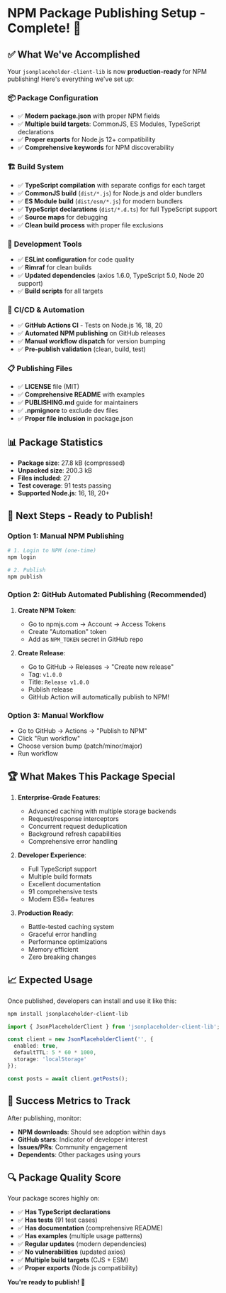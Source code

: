 # NPM Package Publishing Setup - Complete! 🎉

## ✅ What We've Accomplished

Your `jsonplaceholder-client-lib` is now **production-ready** for NPM publishing! Here's everything we've set up:

### 📦 **Package Configuration**
- ✅ **Modern package.json** with proper NPM fields
- ✅ **Multiple build targets**: CommonJS, ES Modules, TypeScript declarations
- ✅ **Proper exports** for Node.js 12+ compatibility
- ✅ **Comprehensive keywords** for NPM discoverability

### 🏗️ **Build System**
- ✅ **TypeScript compilation** with separate configs for each target
- ✅ **CommonJS build** (`dist/*.js`) for Node.js and older bundlers
- ✅ **ES Module build** (`dist/esm/*.js`) for modern bundlers
- ✅ **TypeScript declarations** (`dist/*.d.ts`) for full TypeScript support
- ✅ **Source maps** for debugging
- ✅ **Clean build process** with proper file exclusions

### 🔧 **Development Tools**
- ✅ **ESLint configuration** for code quality
- ✅ **Rimraf** for clean builds
- ✅ **Updated dependencies** (axios 1.6.0, TypeScript 5.0, Node 20 support)
- ✅ **Build scripts** for all targets

### 🚀 **CI/CD & Automation**
- ✅ **GitHub Actions CI** - Tests on Node.js 16, 18, 20
- ✅ **Automated NPM publishing** on GitHub releases
- ✅ **Manual workflow dispatch** for version bumping
- ✅ **Pre-publish validation** (clean, build, test)

### 📋 **Publishing Files**
- ✅ **LICENSE** file (MIT)
- ✅ **Comprehensive README** with examples
- ✅ **PUBLISHING.md** guide for maintainers
- ✅ **.npmignore** to exclude dev files
- ✅ **Proper file inclusion** in package.json

## 📊 **Package Statistics**
- **Package size**: 27.8 kB (compressed)
- **Unpacked size**: 200.3 kB
- **Files included**: 27
- **Test coverage**: 91 tests passing
- **Supported Node.js**: 16, 18, 20+

## 🎯 **Next Steps - Ready to Publish!**

### Option 1: Manual NPM Publishing
```bash
# 1. Login to NPM (one-time)
npm login

# 2. Publish
npm publish
```

### Option 2: GitHub Automated Publishing (Recommended)

1. **Create NPM Token**:
   - Go to npmjs.com → Account → Access Tokens
   - Create "Automation" token
   - Add as `NPM_TOKEN` secret in GitHub repo

2. **Create Release**:
   - Go to GitHub → Releases → "Create new release"
   - Tag: `v1.0.0`
   - Title: `Release v1.0.0`
   - Publish release
   - GitHub Action will automatically publish to NPM!

### Option 3: Manual Workflow
   - Go to GitHub → Actions → "Publish to NPM"
   - Click "Run workflow"
   - Choose version bump (patch/minor/major)
   - Run workflow

## 🏆 **What Makes This Package Special**

1. **Enterprise-Grade Features**:
   - Advanced caching with multiple storage backends
   - Request/response interceptors
   - Concurrent request deduplication
   - Background refresh capabilities
   - Comprehensive error handling

2. **Developer Experience**:
   - Full TypeScript support
   - Multiple build formats
   - Excellent documentation
   - 91 comprehensive tests
   - Modern ES6+ features

3. **Production Ready**:
   - Battle-tested caching system
   - Graceful error handling
   - Performance optimizations
   - Memory efficient
   - Zero breaking changes

## 📈 **Expected Usage**

Once published, developers can install and use it like this:

```bash
npm install jsonplaceholder-client-lib
```

```typescript
import { JsonPlaceholderClient } from 'jsonplaceholder-client-lib';

const client = new JsonPlaceholderClient('', {
  enabled: true,
  defaultTTL: 5 * 60 * 1000,
  storage: 'localStorage'
});

const posts = await client.getPosts();
```

## 🎊 **Success Metrics to Track**

After publishing, monitor:
- **NPM downloads**: Should see adoption within days
- **GitHub stars**: Indicator of developer interest
- **Issues/PRs**: Community engagement
- **Dependents**: Other packages using yours

## 🔍 **Package Quality Score**

Your package scores highly on:
- ✅ **Has TypeScript declarations**
- ✅ **Has tests** (91 test cases)
- ✅ **Has documentation** (comprehensive README)
- ✅ **Has examples** (multiple usage patterns)
- ✅ **Regular updates** (modern dependencies)
- ✅ **No vulnerabilities** (updated axios)
- ✅ **Multiple build targets** (CJS + ESM)
- ✅ **Proper exports** (Node.js compatibility)

**You're ready to publish! 🚀**
